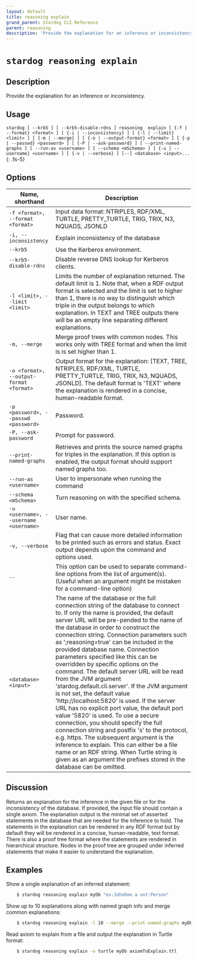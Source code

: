 ```yaml
---
layout: default
title: reasoning explain
grand_parent: Stardog CLI Reference
parent: reasoning
description: 'Provide the explanation for an inference or inconsistency.'
---
```


#  `stardog reasoning explain` 
## Description
Provide the explanation for an inference or inconsistency.<br>
## Usage
`stardog [ --krb5 ] [ --krb5-disable-rdns ] reasoning  explain [ {-f | --format} <format> ] [ {-i | --inconsistency} ] [ {-l | --limit} <limit> ] [ {-m | --merge} ] [ {-o | --output-format} <format> ] [ {-p | --passwd} <password> ] [ {-P | --ask-password} ] [ --print-named-graphs ] [ --run-as <username> ] [ --schema <mSchema> ] [ {-u | --username} <username> ] [ {-v | --verbose} ] [--] <database> <input>...`
{: .fs-5}
## Options

Name, shorthand | Description 
---|---
`-f <format>, --format <format>` | Input data format: NTRIPLES, RDF/XML, TURTLE, PRETTY_TURTLE, TRIG, TRIX, N3, NQUADS, JSONLD
`-i, --inconsistency` | Explain inconsistency of the database
`--krb5` | Use the Kerberos environment.
`--krb5-disable-rdns` | Disable reverse DNS lookup for Kerberos clients.
`-l <limit>, --limit <limit>` | Limits the number of explanation returned. The default limit is 1. Note that, when a RDF output format is selected and the limit is set to higher than 1, there is no way to distinguish which triple in the output belongs to which explanation. In TEXT and TREE outputs there will be an empty line separating different explanations.
`-m, --merge` | Merge proof trees with common nodes. This works only with TREE format and when the limit is is set higher than 1.
`-o <format>, --output-format <format>` | Output format for the explanation: [TEXT, TREE, NTRIPLES, RDF/XML, TURTLE, PRETTY_TURTLE, TRIG, TRIX, N3, NQUADS, JSONLD]. The default format is 'TEXT' where the explanation is rendered in a concise, human-readable format.
`-p <password>, --passwd <password>` | Password.
`-P, --ask-password` | Prompt for password.
`--print-named-graphs` | Retrieves and prints the source named graphs for triples in the explanation. If this option is enabled, the output format should support named graphs too.
`--run-as <username>` | User to impersonate when running the command
`--schema <mSchema>` | Turn reasoning on with the specified schema.
`-u <username>, --username <username>` | User name.
`-v, --verbose` | Flag that can cause more detailed information to be printed such as errors and status. Exact output depends upon the command and options used.
`--` | This option can be used to separate command-line options from the list of argument(s). (Useful when an argument might be mistaken for a command-line option)
`<database> <input>` | The name of the database or the full connection string of the database to connect to. If only the name is provided, the default server URL will be pre-pended to the name of the database in order to construct the connection string. Connection parameters such as ';reasoning=true' can be included in the provided database name. Connection parameters specified like this can be overridden by specific options on the command. The default server URL will be read from the JVM argument 'stardog.default.cli.server'. If the JVM argument is not set, the default value 'http://localhost:5820' is used. If the server URL has no explicit port value, the default port value '5820' is used.  To use a secure connection, you should specify the full connection string and postfix 's' to the protocol, e.g. https. The subsequent argument is the inference to explain. This can either be a file name or an RDF string. When Turtle string is given as an argument the prefixes stored in the database can be omitted.

## Discussion
Returns an explanation for the inference in the given file or for the inconsistency of the database. If provided, the input file should contain a single axiom. The explanation output is the minimal set of asserted statements in the database that are needed for the inference to hold. The statements in the explanation can be rendered in any RDF format but by default they will be rendered in a concise, human-readable, text format. There is also a proof tree format where the statements are rendered in hierarchical structure. Nodes in the proof tree are grouped under inferred statements that make it easier to understand the explanation.

## Examples
Show a single explanation of an inferred statement:
```bash
    $ stardog reasoning explain myDb "ex:JohnDoe a ont:Person"
```
Show up to 10 explanations along with named graph info and merge common explanations:
```bash
    $ stardog reasoning explain -l 10 --merge --print-named-graphs myDb ":Employee rdfs:subClassOf :Person"
```
Read axiom to explain from a file and output the explanation in Turtle format:
```bash
    $ stardog reasoning explain -o turtle myDb axiomToExplain.ttl
```

